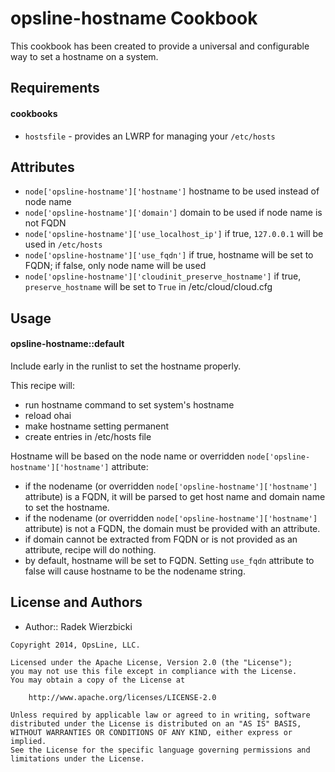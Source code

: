 opsline-hostname Cookbook
=========================
This cookbook has been created to provide a universal and configurable
way to set a hostname on a system.


Requirements
------------
#### cookbooks
- `hostsfile` - provides an LWRP for managing your `/etc/hosts`


Attributes
----------
* `node['opsline-hostname']['hostname']`
  hostname to be used instead of node name
* `node['opsline-hostname']['domain']`
  domain to be used if node name is not FQDN
* `node['opsline-hostname']['use_localhost_ip']`
  if true, `127.0.0.1` will be used in `/etc/hosts`
* `node['opsline-hostname']['use_fqdn']`
  if true, hostname will be set to FQDN; if false, only node name will be used
* `node['opsline-hostname']['cloudinit_preserve_hostname']`
  if true, `preserve_hostname` will be set to `True` in /etc/cloud/cloud.cfg


Usage
-----
#### opsline-hostname::default
Include early in the runlist to set the hostname properly.

This recipe will:
* run hostname command to set system's hostname
* reload ohai
* make hostname setting permanent
* create entries in /etc/hosts file

Hostname will be based on the node name or overridden `node['opsline-hostname']['hostname']` attribute:
* if the nodename (or overridden `node['opsline-hostname']['hostname']` attribute) is a FQDN, 
  it will be parsed to get host name and domain name to set the hostname.
* if the nodename (or overridden `node['opsline-hostname']['hostname']` attribute) is not a FQDN, 
  the domain must be provided with an attribute.
* if domain cannot be extracted from FQDN or is not provided as an attribute,
  recipe will do nothing.
* by default, hostname will be set to FQDN. Setting `use_fqdn` attribute to false
  will cause hostname to be the nodename string.


License and Authors
-------------------
* Author:: Radek Wierzbicki

```text
Copyright 2014, OpsLine, LLC.

Licensed under the Apache License, Version 2.0 (the "License");
you may not use this file except in compliance with the License.
You may obtain a copy of the License at

    http://www.apache.org/licenses/LICENSE-2.0

Unless required by applicable law or agreed to in writing, software
distributed under the License is distributed on an "AS IS" BASIS,
WITHOUT WARRANTIES OR CONDITIONS OF ANY KIND, either express or implied.
See the License for the specific language governing permissions and
limitations under the License.
```
